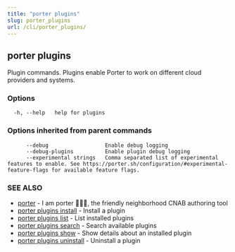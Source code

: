 ```yaml
---
title: "porter plugins"
slug: porter_plugins
url: /cli/porter_plugins/
---
```

## porter plugins

Plugin commands. Plugins enable Porter to work on different cloud providers and systems.

### Options

```
  -h, --help   help for plugins
```

### Options inherited from parent commands

```
      --debug                  Enable debug logging
      --debug-plugins          Enable plugin debug logging
      --experimental strings   Comma separated list of experimental features to enable. See https://porter.sh/configuration/#experimental-feature-flags for available feature flags.
```

### SEE ALSO

* [porter](/cli/porter/)	 - I am porter 👩🏽‍✈️, the friendly neighborhood CNAB authoring tool
* [porter plugins install](/cli/porter_plugins_install/)	 - Install a plugin
* [porter plugins list](/cli/porter_plugins_list/)	 - List installed plugins
* [porter plugins search](/cli/porter_plugins_search/)	 - Search available plugins
* [porter plugins show](/cli/porter_plugins_show/)	 - Show details about an installed plugin
* [porter plugins uninstall](/cli/porter_plugins_uninstall/)	 - Uninstall a plugin

